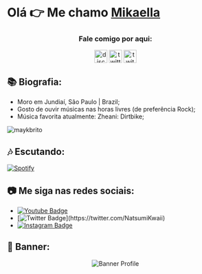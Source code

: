 # Olá 👉 Me chamo [Mikaella](https://github.com/mikaella-hoffmann)
<h3 align="center">Fale comigo por aqui:</h3>
<p align="center">
<a href="/" target="blank"><img align="center" src="https://simpleicons.org/icons/discord.svg" alt="discord" height="30" width="30"/></a>
<a href="https://twitter.com/jhn_henrique" target="blank"><img align="center" src="https://simpleicons.org/icons/twitter.svg" alt="twitter" height="30" width="30"/></a>
<a href="https://twitch.tv/joaowashere" target="blank"><img align="center" src="https://simpleicons.org/icons/twitch.svg" alt="twitch" height="30" width="30"/></a>
</p>


## 📚 Biografia:

* Moro em Jundiaí, São Paulo | Brazil;
* Gosto de ouvir músicas nas horas livres (de preferência  Rock);
* Música favorita atualmente: Zheani: Dirtbike;

<img src="https://komarev.com/ghpvc/?username=mikaellahoffmann" alt="maykbrito" /> </p>

## 🎶 Escutando:
[![Spotify](https://now-playing-codestackr.vercel.app/api/spotify-playing)](https://open.spotify.com/user/x9ti5be2z5apnf43emvigcr17)

## 📷 Me siga nas redes sociais:

* [![Youtube Badge](https://img.shields.io/badge/-Youtube-FF0000?style=flat-square&labelColor=FF0000&logo=youtube&logoColor=white&link=https://www.youtube.com/channel/UCeJ16J9wAHcJsbo1dPA4pow?view_as=subscriber)](https://youtube.com/channel/UCroqLRiHSDwGOmvOVyc8Tkw)
* [![Twitter Badge](https://img.shields.io/badge/-Twitter_-6633cc?style=flat-square&labelColor=6633cc&logo=twitter&logoColor=white&link=https://twitter.com/JoaoWasHere_)](https://twitter.com/NatsumiKwaii)
* [![Instagram Badge](https://img.shields.io/badge/-Instagram-violet?style=flat-square&logo=Instagram&logoColor=white&link=https://www.instagram.com/joaowasherekkk/)](https://www.instagram.com/bxbyrxz/)

## 🌟 Banner:

<p align="center"><img src="https://cdn.discordapp.com/attachments/826319139751985182/833554349959282708/PicsArt_04-19-01.07.12.jpg" alt="Banner Profile"/></p>

